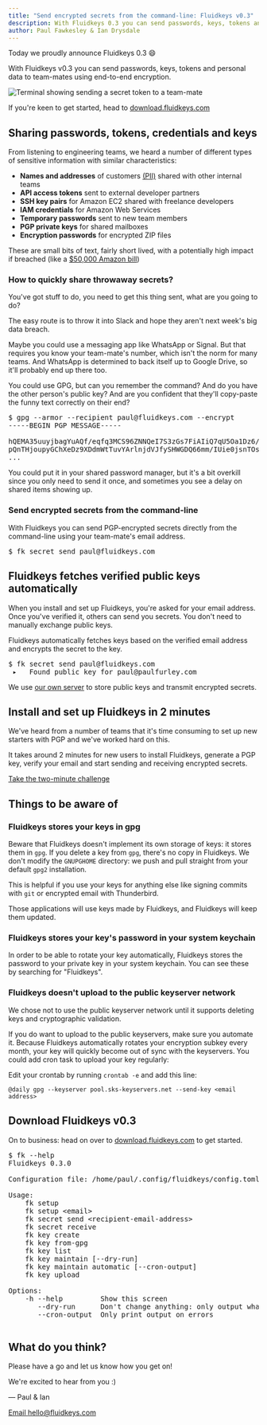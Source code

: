 ```yaml
---
title: "Send encrypted secrets from the command-line: Fluidkeys v0.3"
description: With Fluidkeys 0.3 you can send passwords, keys, tokens and personal data to team-mates using end-to-end encryption.
author: Paul Fawkesley & Ian Drysdale
---
```


Today we proudly announce Fluidkeys 0.3 😄

With Fluidkeys v0.3 you can send passwords, keys, tokens and personal data to team-mates using end-to-end encryption.

![Terminal showing sending a secret token to a team-mate](images/release-0-3-send-secret.svg)

If you're keen to get started, head to [download.fluidkeys.com](https://download.fluidkeys.com)

## Sharing passwords, tokens, credentials and keys

From listening to engineering teams, we heard a number of different types of sensitive information with similar characteristics:

* **Names and addresses** of customers [(PII)](https://en.wikipedia.org/wiki/Personally_identifiable_information) shared with other internal teams
* **API access tokens** sent to external developer partners
* **SSH key pairs** for Amazon EC2 shared with freelance developers
* **IAM credentials** for Amazon Web Services
* **Temporary passwords** sent to new team members
* **PGP private keys** for shared mailboxes
* **Encryption passwords** for encrypted ZIP files

These are small bits of text, fairly short lived, with a potentially high impact if breached (like a [$50,000 Amazon bill](https://www.quora.com/My-AWS-account-was-hacked-and-I-have-a-50-000-bill-how-can-I-reduce-the-amount-I-need-to-pay))

### How to quickly share throwaway secrets?

You've got stuff to do, you need to get this thing sent, what are you going to do?

The easy route is to throw it into Slack and hope they aren't next week's big data breach.

Maybe you could use a messaging app like WhatsApp or Signal. But that requires you know your team-mate's number, which isn't the norm for many teams. And WhatsApp is determined to back itself up to Google Drive, so it'll probably end up there too.

You could use GPG, but can you remember the command? And do you have the other person's public key? And are you confident that they'll copy-paste the funny text correctly on their end?

<pre>
<span class="prompt">$</span> gpg --armor --recipient paul@fluidkeys.com --encrypt
-----BEGIN PGP MESSAGE-----

hQEMA35uuyjbagYuAQf/eqfq3MCS96ZNNQeI7S3zGs7FiAIiQ7qU5Oa1Dz6/UizC
pQnTHjoupyGChXeDz9XDdmWtTuvYArlnjdVJfySHWGDQ66mm/IUie0jsnTOss6P1
...
</pre>

You could put it in your shared password manager, but it's a bit overkill since you only need to send it once, and sometimes you see a delay on shared items showing up.

### Send encrypted secrets from the command-line

With Fluidkeys you can send PGP-encrypted secrets directly from the command-line using your team-mate's email address.

<pre class="terminal">
<span class="prompt">$</span> fk secret send paul@fluidkeys.com
</pre>

## Fluidkeys fetches verified public keys automatically

When you install and set up Fluidkeys, you're asked for your email address. Once you've verified it, others can send you secrets. You don't need to manually exchange public keys.

Fluidkeys automatically fetches keys based on the verified email address and encrypts the secret to the key.

<pre class="terminal">
<span class="prompt">$</span> fk secret send paul@fluidkeys.com
<span class="positive"> ▸   Found public key for paul@paulfurley.com</span>
</pre>

We use [our own server](https://github.com/fluidkeys.api) to store public keys and transmit encrypted secrets.

## Install and set up Fluidkeys in 2 minutes

We've heard from a number of teams that it's time consuming to set up new starters with PGP and we've worked hard on this.

It takes around 2 minutes for new users to install Fluidkeys, generate a PGP key, verify your email and start sending and receiving encrypted secrets.

[Take the two-minute challenge](https://download.fluidkeys.com)

## Things to be aware of

### Fluidkeys stores your keys in gpg

Beware that Fluidkeys doesn't implement its own storage of keys: it stores them in `gpg`. If you delete a key from `gpg`, there's no copy in Fluidkeys. We don't modify the `GNUPGHOME` directory: we push and pull straight from your default `gpg2` installation.

This is helpful if you use your keys for anything else like signing commits with `git` or encrypted email with Thunderbird.

Those applications will use keys made by Fluidkeys, and Fluidkeys will keep them updated.

### Fluidkeys stores your key's password in your system keychain

In order to be able to rotate your key automatically, Fluidkeys stores the password to your private key in your system keychain. You can see these by searching for "Fluidkeys".

### Fluidkeys doesn't upload to the public keyserver network

We chose not to use the public keyserver network until it supports deleting keys and cryptographic validation.

If you do want to upload to the public keyservers, make sure you automate it. Because Fluidkeys automatically rotates your encryption subkey every month, your key will quickly become out of sync with the keyservers. You could add cron task to upload your key regularly:

Edit your crontab by running `crontab -e` and add this line:

```
@daily gpg --keyserver pool.sks-keyservers.net --send-key <email address>
```

## Download Fluidkeys v0.3

On to business: head on over to [download.fluidkeys.com](https://download.fluidkeys.com) to get started.

<pre class="terminal">
<span class="prompt">$</span> fk --help
Fluidkeys 0.3.0

Configuration file: /home/paul/.config/fluidkeys/config.toml

Usage:
    fk setup
    fk setup &lt;email&gt;
    fk secret send &lt;recipient-email-address&gt;
    fk secret receive
    fk key create
    fk key from-gpg
    fk key list
    fk key maintain [--dry-run]
    fk key maintain automatic [--cron-output]
    fk key upload

Options:
    -h --help         Show this screen
       --dry-run      Don't change anything: only output what would happen
       --cron-output  Only print output on errors

</pre>

## What do you think?

Please have a go and let us know how you get on!

We're excited to hear from you :)

— Paul & Ian

[Email hello@fluidkeys.com](mailto:hello@fluidkeys.com)
